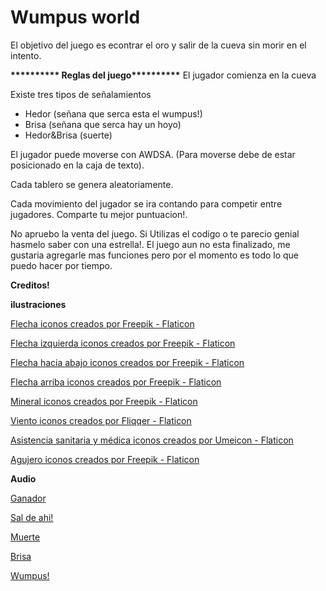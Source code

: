 # Wumpus world
El objetivo del juego es econtrar el oro y salir de la cueva sin morir en el intento.

<b>********** Reglas del juego**********</b>
El jugador comienza en la cueva

Existe tres tipos de señalamientos
<ul>
  <li>Hedor (señana que serca esta el wumpus!)</li>
  <li>Brisa (señana que serca hay un hoyo)</li>
  <li>Hedor&Brisa (suerte)</li>
</ul>
El jugador puede moverse con AWDSA. (Para moverse debe de estar posicionado en la caja de texto).

Cada tablero se genera aleatoriamente.

Cada movimiento del jugador se ira contando para competir entre jugadores.
Comparte tu mejor puntuacion!. 

No apruebo la venta del juego.
Si Utilizas el codigo o te parecio genial hasmelo saber con una estrella!.
El juego aun no esta finalizado, me gustaria agregarle mas funciones pero por el momento es todo lo que puedo hacer por tiempo.
 
<b>Creditos!</b>

<b>ilustraciones</b>

<a href="https://www.flaticon.es/iconos-gratis/flecha" title="flecha iconos" target="_blank">Flecha iconos creados por Freepik - Flaticon</a>

<a href="https://www.flaticon.es/iconos-gratis/flecha-izquierda" title="flecha izquierda iconos" target="_blank">Flecha izquierda iconos creados por Freepik - Flaticon</a>

<a href="https://www.flaticon.es/iconos-gratis/flecha-hacia-abajo" title="flecha hacia abajo iconos" target="_blank">Flecha hacia abajo iconos creados por Freepik - Flaticon</a>

<a href="https://www.flaticon.es/iconos-gratis/flecha-arriba" title="flecha arriba iconos" target="_blank">Flecha arriba iconos creados por Freepik - Flaticon</a>

<a href="https://www.flaticon.es/iconos-gratis/mineral" title="mineral iconos" target="_blank">Mineral iconos creados por Freepik - Flaticon</a>

<a href="https://www.flaticon.es/iconos-gratis/viento" title="viento iconos" target="_blank">Viento iconos creados por Fliqqer - Flaticon</a>

<a href="https://www.flaticon.es/iconos-gratis/asistencia-sanitaria-y-medica" title="asistencia sanitaria y médica iconos" target="_blank">Asistencia sanitaria y médica iconos creados por Umeicon - Flaticon</a>

<a href="https://www.flaticon.es/iconos-gratis/agujero" title="agujero iconos" target="_blank">Agujero iconos creados por Freepik - Flaticon</a>

<b>Audio</b>

<a href="https://www.youtube.com/watch?v=7wfvXCVgPPA&ab_channel=JOSEYAMILGARCIAALICEA" title="Ganador" target="_blank">Ganador</a>

<a href="https://www.youtube.com/watch?v=_hwsHtfGzGw&list=PLA5DyRDOh7WQx7WUMo_vUZTZJolxneHpE&index=54&ab_channel=JaimeBallesteros" target="_blank" title = "Sal de ahi!">Sal de ahi!</a>

<a href="https://www.youtube.com/watch?v=j_nV2jcTFvA&ab_channel=NebulousState" title="Muerte" target="_blank">Muerte</a>

<a href="https://www.youtube.com/watch?v=iCmWBawuLjY&ab_channel=BancodeSonidos" title="Brisa" target="_blank">Brisa</a>

<a href="https://www.youtube.com/watch?v=iCmWBawuLjY&ab_channel=BancodeSonidos" title="Wumpus" target="_blank">Wumpus!</a>

